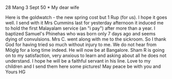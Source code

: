 28 Mang 3 Sept 50
 <Tuesday>*
My dear wife

Here is the goldwatch - the new spring cost but 1 Rup (for us). I hope it goes well. I send with it Mrs Cummins last for yesterday afternoon it induced me to hold the first Malayalam service (an "i pay") after more than a year. I baptized Samuel's Phinehas who was born only 7 days ago and seems dying of convulsions. Mrs C. went along with me to the sickroom. So I thank God for having tried so much without injury to me. We do not hear from Möglg for a long time indeed. He will now be at Bangalore. Sham R is going on to my satisfaction, very anxious to learn and asking about all he does not understand. I hope he will be a faithful servant in his line. 
Love to my children and I send them here some pictures! May peace be with you and
 Yours HG

